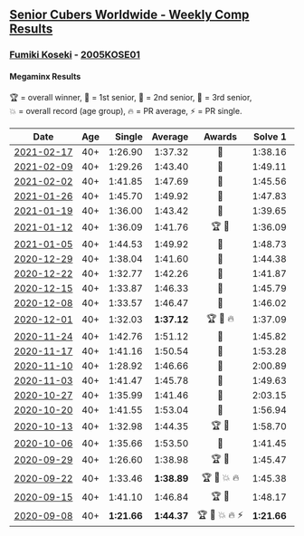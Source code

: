 <style>table {white-space: nowrap;}</style>
<link rel="stylesheet" type="text/css" href="/scw-comp/css/flags.css" />

## [Senior Cubers Worldwide - Weekly Comp Results](/scw-comp/results/)
### [Fumiki Koseki](README.md) - [2005KOSE01](https://www.worldcubeassociation.org/persons/2005KOSE01?event=minx)
#### Megaminx Results

<span style="white-space: nowrap;">🏆 = overall winner</span>, <span style="white-space: nowrap;">🥇 = 1st senior</span>, <span style="white-space: nowrap;">🥈 = 2nd senior</span>, <span style="white-space: nowrap;">🥉 = 3rd senior</span>, <span style="white-space: nowrap;">💥 = overall record (age group)</span>, <span style="white-space: nowrap;">🔥 = PR average</span>, <span style="white-space: nowrap;">⚡ = PR single</span>.

| Date | Age | Single | Average | Awards | Solve 1 | Solve 2 | Solve 3 | Solve 4 | Solve 5 | Video |
| :--: | :--: | --: | --: | :--: | --: | --: | --: | --: | --: | :-- |
| [2021-02-17](../../results/2021-02-17/minx.md) | 40+ | 1:26.90 | 1:37.32 | 🥈 | 1:38.16 | 1:26.90 | 1:37.34 | 1:43.62 | 1:36.45 | [Desktop](https://www.facebook.com/events/2846210318979915/permalink/2850778545189759) / [Mobile](https://m.facebook.com/events/2846210318979915?view=permalink&id=2850778545189759) |
| [2021-02-09](../../results/2021-02-09/minx.md) | 40+ | 1:29.26 | 1:43.40 | 🥈 | 1:49.11 | 1:40.50 | 1:40.59 | DNF | 1:29.26 | [Desktop](https://www.facebook.com/events/749806039307047/permalink/753680098919641) / [Mobile](https://m.facebook.com/events/749806039307047?view=permalink&id=753680098919641) |
| [2021-02-02](../../results/2021-02-02/minx.md) | 40+ | 1:41.85 | 1:47.69 | 🥉 | 1:45.56 | 1:49.24 | 1:54.58 | 1:48.26 | 1:41.85 | [Desktop](https://www.facebook.com/events/176364004262939/permalink/180464703852869) / [Mobile](https://m.facebook.com/events/176364004262939?view=permalink&id=180464703852869) |
| [2021-01-26](../../results/2021-01-26/minx.md) | 40+ | 1:45.70 | 1:49.92 | 🥉 | 1:47.83 | 1:45.70 | 1:48.65 | 1:53.28 | DNF | [Desktop](https://www.facebook.com/events/415506712992555/permalink/419093069300586) / [Mobile](https://m.facebook.com/events/415506712992555?view=permalink&id=419093069300586) |
| [2021-01-19](../../results/2021-01-19/minx.md) | 40+ | 1:36.00 | 1:43.42 | 🥈 | 1:39.65 | 2:07.17 | 1:46.38 | 1:44.24 | 1:36.00 | [Desktop](https://www.facebook.com/events/259430338941057/permalink/262921921925232) / [Mobile](https://m.facebook.com/events/259430338941057?view=permalink&id=262921921925232) |
| [2021-01-12](../../results/2021-01-12/minx.md) | 40+ | 1:36.09 | 1:41.76 | 🏆 🥇 | 1:36.09 | 1:41.84 | 1:43.13 | 1:40.30 | 1:52.94 | [Desktop](https://www.facebook.com/events/154842819532367/permalink/157684892581493) / [Mobile](https://m.facebook.com/events/154842819532367?view=permalink&id=157684892581493) |
| [2021-01-05](../../results/2021-01-05/minx.md) | 40+ | 1:44.53 | 1:49.92 | 🥈 | 1:48.73 | 1:54.21 | 1:46.83 | 1:56.87 | 1:44.53 | [Desktop](https://www.facebook.com/events/237822631087555/permalink/242177937318691) / [Mobile](https://m.facebook.com/events/237822631087555?view=permalink&id=242177937318691) |
| [2020-12-29](../../results/2020-12-29/minx.md) | 40+ | 1:38.04 | 1:41.60 | 🥈 | 1:44.38 | 1:41.33 | 1:38.04 | 1:39.10 | 1:54.95 | [Desktop](https://www.facebook.com/events/807437066779451/permalink/811243109732180) / [Mobile](https://m.facebook.com/events/807437066779451?view=permalink&id=811243109732180) |
| [2020-12-22](../../results/2020-12-22/minx.md) | 40+ | 1:32.77 | 1:42.26 | 🥈 | 1:41.87 | 1:32.77 | 1:48.98 | 1:35.92 | DNF | [Desktop](https://www.facebook.com/events/758481858355136/permalink/762142324655756) / [Mobile](https://m.facebook.com/events/758481858355136?view=permalink&id=762142324655756) |
| [2020-12-15](../../results/2020-12-15/minx.md) | 40+ | 1:33.87 | 1:46.33 | 🥉 | 1:45.79 | 1:44.34 | 1:33.87 | 2:01.74 | 1:48.86 | [Desktop](https://www.facebook.com/events/804969103386330/permalink/808506549699252) / [Mobile](https://m.facebook.com/events/804969103386330?view=permalink&id=808506549699252) |
| [2020-12-08](../../results/2020-12-08/minx.md) | 40+ | 1:33.57 | 1:46.47 | 🥈 | 1:46.02 | 1:45.69 | 1:33.57 | 1:47.69 | 1:57.61 | [Desktop](https://www.facebook.com/events/1026387727837469/permalink/1030558384087070) / [Mobile](https://m.facebook.com/events/1026387727837469?view=permalink&id=1030558384087070) |
| [2020-12-01](../../results/2020-12-01/minx.md) | 40+ | 1:32.03 | **1:37.12** | 🏆 🥇 🔥 | 1:37.09 | 1:32.03 | 1:41.77 | 1:37.37 | 1:36.90 | [Desktop](https://www.facebook.com/events/456949201957439/permalink/461347924850900) / [Mobile](https://m.facebook.com/events/456949201957439?view=permalink&id=461347924850900) |
| [2020-11-24](../../results/2020-11-24/minx.md) | 40+ | 1:42.76 | 1:51.12 | 🥉 | 1:45.82 | 1:42.76 | 1:51.78 | 2:17.37 | 1:55.76 | [Desktop](https://www.facebook.com/events/418254925863499/permalink/422553458766979) / [Mobile](https://m.facebook.com/events/418254925863499?view=permalink&id=422553458766979) |
| [2020-11-17](../../results/2020-11-17/minx.md) | 40+ | 1:41.16 | 1:50.54 | 🥈 | 1:53.28 | 1:41.16 | 2:08.22 | 1:43.53 | 1:54.80 | [Desktop](https://www.facebook.com/events/770207250227350/permalink/773966986518043) / [Mobile](https://m.facebook.com/events/770207250227350?view=permalink&id=773966986518043) |
| [2020-11-10](../../results/2020-11-10/minx.md) | 40+ | 1:28.92 | 1:46.66 | 🥈 | 2:00.89 | 1:59.54 | 1:35.01 | 1:45.43 | 1:28.92 | [Desktop](https://www.facebook.com/events/355672432175632/permalink/359814311761444) / [Mobile](https://m.facebook.com/events/355672432175632?view=permalink&id=359814311761444) |
| [2020-11-03](../../results/2020-11-03/minx.md) | 40+ | 1:41.47 | 1:45.78 | 🥈 | 1:49.63 | 1:54.49 | 1:45.74 | 1:41.47 | 1:41.97 | [Desktop](https://www.facebook.com/events/1239637256416110/permalink/1245604499152719) / [Mobile](https://m.facebook.com/events/1239637256416110?view=permalink&id=1245604499152719) |
| [2020-10-27](../../results/2020-10-27/minx.md) | 40+ | 1:35.99 | 1:41.46 | 🥈 | 2:03.15 | 1:36.52 | 1:48.05 | 1:35.99 | 1:39.82 | [Desktop](https://www.facebook.com/events/814285582657691/permalink/817766725642910) / [Mobile](https://m.facebook.com/events/814285582657691?view=permalink&id=817766725642910) |
| [2020-10-20](../../results/2020-10-20/minx.md) | 40+ | 1:41.55 | 1:53.04 | 🥈 | 1:56.94 | 1:41.55 | 1:55.52 | 2:02.12 | 1:46.67 | [Desktop](https://www.facebook.com/events/1017705805364611/permalink/1023562108112314) / [Mobile](https://m.facebook.com/events/1017705805364611?view=permalink&id=1023562108112314) |
| [2020-10-13](../../results/2020-10-13/minx.md) | 40+ | 1:32.98 | 1:44.35 | 🏆 🥇 | 1:58.70 | 1:32.98 | 1:49.93 | 1:35.77 | 1:47.36 | [Desktop](https://www.facebook.com/events/2855876438029747/permalink/2863143357303055) / [Mobile](https://m.facebook.com/events/2855876438029747?view=permalink&id=2863143357303055) |
| [2020-10-06](../../results/2020-10-06/minx.md) | 40+ | 1:35.66 | 1:53.50 | 🥈 | 1:41.45 | 3:06.70 | 1:35.66 | 1:44.55 | 2:14.49 | [Desktop](https://www.facebook.com/events/2645965315652815/permalink/2652052705044076) / [Mobile](https://m.facebook.com/events/2645965315652815?view=permalink&id=2652052705044076) |
| [2020-09-29](../../results/2020-09-29/minx.md) | 40+ | 1:26.60 | 1:38.98 | 🏆 🥇 | 1:45.47 | 1:46.13 | 1:26.60 | 1:30.76 | 1:40.72 | [Desktop](https://www.facebook.com/events/1202263490156156/permalink/1207960279586477) / [Mobile](https://m.facebook.com/events/1202263490156156?view=permalink&id=1207960279586477) |
| [2020-09-22](../../results/2020-09-22/minx.md) | 40+ | 1:33.46 | **1:38.89** | 🏆 🥇 💥 🔥 | 1:45.38 | 1:37.77 | 1:33.53 | 1:33.46 | 1:49.18 | [Desktop](https://www.facebook.com/events/349197636276246/permalink/350482712814405) / [Mobile](https://m.facebook.com/events/349197636276246?view=permalink&id=350482712814405) |
| [2020-09-15](../../results/2020-09-15/minx.md) | 40+ | 1:41.10 | 1:46.84 | 🏆 🥇 | 1:48.17 | 1:41.10 | 1:51.98 | 1:49.69 | 1:42.65 | [Desktop](https://www.facebook.com/events/3404368289613252/permalink/3417652994951448) / [Mobile](https://m.facebook.com/events/3404368289613252?view=permalink&id=3417652994951448) |
| [2020-09-08](../../results/2020-09-08/minx.md) | 40+ | **1:21.66** | **1:44.37** | 🏆 🥇 💥 🔥 ⚡ | **1:21.66** | 1:53.03 | 1:50.87 | 1:51.97 | 1:30.27 | [Desktop](https://www.facebook.com/events/660661614881054/permalink/665531487727400) / [Mobile](https://m.facebook.com/events/660661614881054?view=permalink&id=665531487727400) |


<!-- Global site tag (gtag.js) - Google Analytics -->
<script async src="https://www.googletagmanager.com/gtag/js?id=UA-86348435-3"></script>
<script>window.dataLayer = window.dataLayer || []; function gtag() {dataLayer.push(arguments);} gtag('js', new Date()); gtag('config', 'UA-86348435-3');</script>
